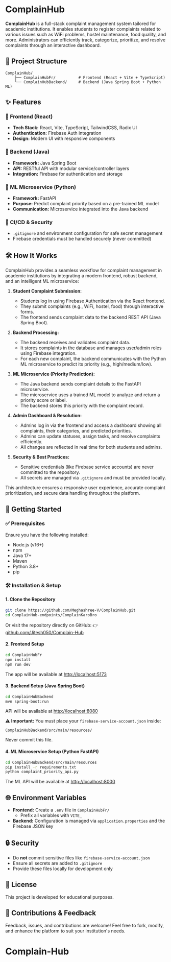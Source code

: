 # ComplainHub

**ComplainHub** is a full-stack complaint management system tailored for academic institutions. It enables students to register complaints related to various issues such as WiFi problems, hostel maintenance, food quality, and more. Administrators can efficiently track, categorize, prioritize, and resolve complaints through an interactive dashboard.

## 📁 Project Structure
```
ComplainHub/
    ├── ComplainHubFr/          # Frontend (React + Vite + TypeScript)
    └── ComplainHubBackend/     # Backend (Java Spring Boot + Python ML)
```

## ✨ Features

### 🔹 Frontend (React)
- **Tech Stack:** React, Vite, TypeScript, TailwindCSS, Radix UI
- **Authentication:** Firebase Auth integration
- **Design:** Modern UI with responsive components

### 🔹 Backend (Java)
- **Framework:** Java Spring Boot
- **API:** RESTful API with modular service/controller layers
- **Integration:** Firebase for authentication and storage

### 🔹 ML Microservice (Python)
- **Framework:** FastAPI
- **Purpose:** Predict complaint priority based on a pre-trained ML model
- **Communication:** Microservice integrated into the Java backend

### 🔹 CI/CD & Security
- `.gitignore` and environment configuration for safe secret management
- Firebase credentials must be handled securely (never committed)

## 🛠️ How It Works

ComplainHub provides a seamless workflow for complaint management in academic institutions by integrating a modern frontend, robust backend, and an intelligent ML microservice:

1. **Student Complaint Submission:**
   - Students log in using Firebase Authentication via the React frontend.
   - They submit complaints (e.g., WiFi, hostel, food) through interactive forms.
   - The frontend sends complaint data to the backend REST API (Java Spring Boot).

2. **Backend Processing:**
   - The backend receives and validates complaint data.
   - It stores complaints in the database and manages user/admin roles using Firebase integration.
   - For each new complaint, the backend communicates with the Python ML microservice to predict its priority (e.g., high/medium/low).

3. **ML Microservice (Priority Prediction):**
   - The Java backend sends complaint details to the FastAPI microservice.
   - The microservice uses a trained ML model to analyze and return a priority score or label.
   - The backend stores this priority with the complaint record.

4. **Admin Dashboard & Resolution:**
   - Admins log in via the frontend and access a dashboard showing all complaints, their categories, and predicted priorities.
   - Admins can update statuses, assign tasks, and resolve complaints efficiently.
   - All changes are reflected in real time for both students and admins.

5. **Security & Best Practices:**
   - Sensitive credentials (like Firebase service accounts) are never committed to the repository.
   - All secrets are managed via `.gitignore` and must be provided locally.

This architecture ensures a responsive user experience, accurate complaint prioritization, and secure data handling throughout the platform.

## 🚀 Getting Started

### ✅ Prerequisites
Ensure you have the following installed:
- Node.js (v16+)
- npm
- Java 17+
- Maven
- Python 3.8+
- pip

### 🛠️ Installation & Setup

#### 1. Clone the Repository
```bash
git clone https://github.com/Meghashree-V/ComplainHub.git
cd ComplainHub-endpoints/ComplainKaroBro
```
Or visit the repository directly on GitHub: 👉 [github.com/Jitesh050/Complain-Hub](https://github.com/Jitesh050/Complain-Hub.git)

#### 2. Frontend Setup
```bash
cd ComplainHubFr
npm install
npm run dev
```
The app will be available at [http://localhost:5173](http://localhost:5173)

#### 3. Backend Setup (Java Spring Boot)
```bash
cd ComplainHubBackend
mvn spring-boot:run
```
API will be available at [http://localhost:8080](http://localhost:8080)

⚠️ **Important:** You must place your `firebase-service-account.json` inside:
```
ComplainHubBackend/src/main/resources/
```
Never commit this file.

#### 4. ML Microservice Setup (Python FastAPI)
```bash
cd ComplainHubBackend/src/main/resources
pip install -r requirements.txt
python complaint_priority_api.py
```
The ML API will be available at [http://localhost:8000](http://localhost:8000)

## 🌐 Environment Variables
- **Frontend:** Create a `.env` file in `ComplainHubFr/`
  - Prefix all variables with `VITE_`
- **Backend:** Configuration is managed via `application.properties` and the Firebase JSON key

## 🔒 Security
- Do **not** commit sensitive files like `firebase-service-account.json`
- Ensure all secrets are added to `.gitignore`
- Provide these files locally for development only

## 📄 License
This project is developed for educational purposes.

## 🙌 Contributions & Feedback
Feedback, issues, and contributions are welcome! Feel free to fork, modify, and enhance the platform to suit your institution's needs.
# Complain-Hub
